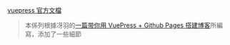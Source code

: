 

[vuepress 官方文檔](https://vuepress.vuejs.org/zh/)

> 本係列根據<name>冴羽</name>的[一篇带你用 VuePress + Github Pages 搭建博客](https://github.com/mqyqingfeng/Blog/issues/235)所編寫，添加了一些細節
